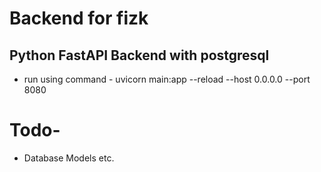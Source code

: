 # Backend for fizk

## Python FastAPI Backend with postgresql

- run using command - uvicorn main:app --reload --host 0.0.0.0 --port 8080

# Todo-

- Database Models
  etc.
